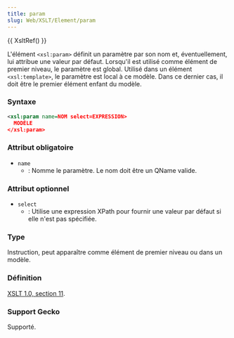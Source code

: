 ```yaml
---
title: param
slug: Web/XSLT/Element/param
---
```


{{ XsltRef() }}

L'élément `<xsl:param>` définit un paramètre par son nom et, éventuellement, lui attribue une valeur par défaut. Lorsqu'il est utilisé comme élément de premier niveau, le paramètre est global. Utilisé dans un élément `<xsl:template>`, le paramètre est local à ce modèle. Dans ce dernier cas, il doit être le premier élément enfant du modèle.

### Syntaxe

```xml
<xsl:param name=NOM select=EXPRESSION>
  MODÈLE
</xsl:param>
```

### Attribut obligatoire

- `name`
  - : Nomme le paramètre. Le nom doit être un QName valide.

### Attribut optionnel

- `select`
  - : Utilise une expression XPath pour fournir une valeur par défaut si elle n'est pas spécifiée.

### Type

Instruction, peut apparaître comme élément de premier niveau ou dans un modèle.

### Définition

[XSLT 1.0, section 11](http://www.w3.org/TR/xslt#variables).

### Support Gecko

Supporté.
